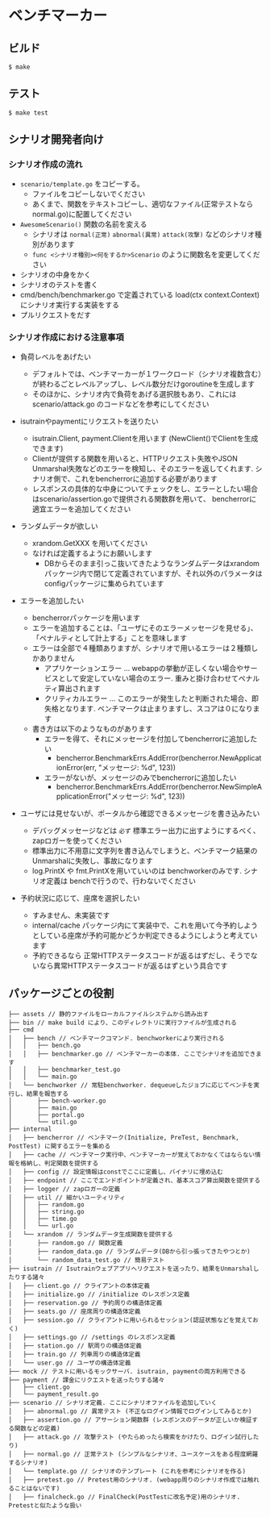 # ベンチマーカー

## ビルド

```
$ make
```


## テスト

```
$ make test
```

## シナリオ開発者向け
### シナリオ作成の流れ

* `scenario/template.go` をコピーする。
    * ファイルをコピーしないでください
    * あくまで、関数をテキストコピーし、適切なファイル(正常テストならnormal.go)に配置してください
* `AwesomeScenario()` 関数の名前を変える
    * シナリオは `normal(正常)` `abnormal(異常)` `attack(攻撃)` などのシナリオ種別があります
    * `func <シナリオ種別><何をするか>Scenario` のように関数名を変更してください
* シナリオの中身をかく
* シナリオのテストを書く
* cmd/bench/benchmarker.go で定義されている load(ctx context.Context) にシナリオ実行する実装をする
* プルリクエストをだす

### シナリオ作成における注意事項

* 負荷レベルをあげたい
    * デフォルトでは、ベンチマーカーが１ワークロード（シナリオ複数含む）が終わるごとレベルアップし、レベル数分だけgoroutineを生成します
    * そのほかに、シナリオ内で負荷をあげる選択肢もあり、これには scenario/attack.go のコードなどを参考にしてください

* isutrainやpaymentにリクエストを送りたい
    * isutrain.Client, payment.Clientを用います (NewClient()でClientを生成できます)
    * Clientが提供する関数を用いると、HTTPリクエスト失敗やJSON Unmarshal失敗などのエラーを検知し、そのエラーを返してくれます. シナリオ側で、これをbencherrorに追加する必要があります
    * レスポンスの具体的な中身についてチェックをし、エラーとしたい場合はscenario/assertion.goで提供される関数群を用いて、 bencherrorに適宜エラーを追加してください

* ランダムデータが欲しい
    * xrandom.GetXXX を用いてください
    * なければ定義するようにお願いします
        * DBからそのまま引っこ抜いてきたようなランダムデータはxrandomパッケージ内で閉じて定義されていますが、それ以外のパラメータはconfigパッケージに集められています

* エラーを追加したい
    * bencherrorパッケージを用います
    * エラーを追加することは、「ユーザにそのエラーメッセージを見せる」、「ペナルティとして計上する」ことを意味します
    * エラーは全部で４種類ありますが、シナリオで用いるエラーは２種類しかありません
        * アプリケーションエラー ... webappの挙動が正しくない場合やサービスとして安定していない場合のエラー. 重みと掛け合わせてペナルティ算出されます
        * クリティカルエラー ... このエラーが発生したと判断された場合、即失格となります. ベンチマークは止まりますし、スコアは０になります
    * 書き方は以下のようなものがあります
        * エラーを得て、それにメッセージを付加してbencherrorに追加したい
            * bencherror.BenchmarkErrs.AddError(bencherror.NewApplicationError(err, "メッセージ: %d", 123))
        * エラーがないが、メッセージのみでbencherrorに追加したい
            * bencherror.BenchmarkErrs.AddError(bencherror.NewSimpleApplicationError("メッセージ: %d", 123))

* ユーザには見せないが、ポータルから確認できるメッセージを書き込みたい
    * デバッグメッセージなどは `必ず` 標準エラー出力に出すようにするべく、zapロガーを使ってください
    * 標準出力に不用意に文字列を書き込んでしまうと、ベンチマーク結果のUnmarshalに失敗し、事故になります
    * log.PrintX や fmt.PrintXを用いていいのは benchworkerのみです. シナリオ定義は benchで行うので、行わないでください

* 予約状況に応じて、座席を選択したい
    * すみません、未実装です
    * internal/cache パッケージ内にて実装中で、これを用いて今予約しようとしている座席が予約可能かどうか判定できるようにしようと考えています
    * 予約できるなら 正常HTTPステータスコードが返るはずだし、そうでないなら異常HTTPステータスコードが返るはずという具合です


## パッケージごとの役割

```
├── assets // 静的ファイルをローカルファイルシステムから読み出す
├── bin // make build により、このディレクトリに実行ファイルが生成される
├── cmd
│   ├── bench // ベンチマークコマンド. benchworkerにより実行される
│   │   ├── bench.go
│   │   ├── benchmarker.go // ベンチマーカーの本体. ここでシナリオを追加できます
│   │   ├── benchmarker_test.go
│   │   └── main.go
│   └── benchworker // 常駐benchworker. dequeueしたジョブに応じてベンチを実行し、結果を報告する
│       ├── bench-worker.go
│       ├── main.go
│       ├── portal.go
│       └── util.go
├── internal
│   ├── bencherror // ベンチマーク(Initialize, PreTest, Benchmark, PostTest) に関するエラーを集める
│   ├── cache // ベンチマーク実行中、ベンチマーカーが覚えておかなくてはならない情報を格納し、判定関数を提供する
│   ├── config // 設定情報はconstでここに定義し、バイナリに埋め込む
│   ├── endpoint // ここでエンドポイントが定義され、基本スコア算出関数を提供する
│   ├── logger // zapロガーの定義
│   ├── util // 細かいユーティリティ
│   │   ├── random.go
│   │   ├── string.go
│   │   ├── time.go
│   │   └── url.go
│   └── xrandom // ランダムデータ生成関数を提供する
│       ├── random.go // 関数定義
│       ├── random_data.go // ランダムデータ(DBから引っ張ってきたやつとか)
│       └── random_data_test.go // 簡易テスト
├── isutrain // Isutrainウェブアプリへリクエストを送ったり、結果をUnmarshalしたりする諸々
│   ├── client.go // クライアントの本体定義
│   ├── initialize.go // /initialize のレスポンス定義
│   ├── reservation.go // 予約周りの構造体定義
│   ├── seats.go // 座席周りの構造体定義
│   ├── session.go // クライアントに用いられるセッション(認証状態などを覚えておく)
│   ├── settings.go // /settings のレスポンス定義
│   ├── station.go // 駅周りの構造体定義
│   ├── train.go // 列車周りの構造体定義
│   └── user.go // ユーザの構造体定義
├── mock // テストに用いるモックサーバ. isutrain, paymentの両方利用できる
├── payment // 課金にリクエストを送ったりする諸々
│   ├── client.go
│   └── payment_result.go
├── scenario // シナリオ定義. ここにシナリオファイルを追加していく
│   ├── abnormal.go // 異常テスト (不正なログイン情報でログインしてみるとか)
│   ├── assertion.go // アサーション関数群 (レスポンスのデータが正しいか検証する関数などの定義)
│   ├── attack.go // 攻撃テスト (やたらめったら検索をかけたり、ログイン試行したり)
│   ├── normal.go // 正常テスト (シンプルなシナリオ、ユースケースをある程度網羅するシナリオ)
│   └── template.go // シナリオのテンプレート (これを参考にシナリオを作る)
│   ├── pretest.go // Pretest用のシナリオ. (webapp周りのシナリオ作成では触れることはないです)
│   ├── finalcheck.go // FinalCheck(PostTestに改名予定)用のシナリオ. Pretestと似たような扱い
```